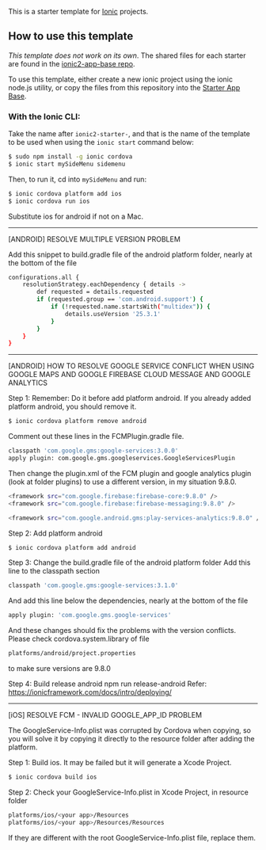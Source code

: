 This is a starter template for [Ionic](http://ionicframework.com/docs/) projects.

## How to use this template

*This template does not work on its own*. The shared files for each starter are found in the [ionic2-app-base repo](https://github.com/driftyco/ionic2-app-base).

To use this template, either create a new ionic project using the ionic node.js utility, or copy the files from this repository into the [Starter App Base](https://github.com/driftyco/ionic2-app-base).

### With the Ionic CLI:

Take the name after `ionic2-starter-`, and that is the name of the template to be used when using the `ionic start` command below:

```bash
$ sudo npm install -g ionic cordova
$ ionic start mySideMenu sidemenu
```

Then, to run it, cd into `mySideMenu` and run:

```bash
$ ionic cordova platform add ios
$ ionic cordova run ios
```

Substitute ios for android if not on a Mac.

*********************************************************************************************
[ANDROID] RESOLVE MULTIPLE VERSION PROBLEM

Add this snippet to build.gradle file of the android platform folder, nearly at the bottom of the file

```bash
configurations.all {
    resolutionStrategy.eachDependency { details ->
        def requested = details.requested
        if (requested.group == 'com.android.support') {
            if (!requested.name.startsWith("multidex")) {
                details.useVersion '25.3.1'            
            }
        }
    }
}
```

*********************************************************************************************
[ANDROID] HOW TO RESOLVE GOOGLE SERVICE CONFLICT WHEN USING GOOGLE MAPS AND GOOGLE FIREBASE CLOUD MESSAGE AND GOOGLE ANALYTICS

Step 1: Remember: Do it before add platform android. If you already added platform android, you should remove it.
```bash
$ ionic cordova platform remove android
```

Comment out these lines in the FCMPlugin.gradle file.
```bash
classpath 'com.google.gms:google-services:3.0.0'
apply plugin: com.google.gms.googleservices.GoogleServicesPlugin
```

Then change the plugin.xml of the FCM plugin and google analytics plugin (look at folder plugins) to use a different version, in my situation 9.8.0.
```bash
<framework src="com.google.firebase:firebase-core:9.8.0" />
<framework src="com.google.firebase:firebase-messaging:9.8.0" />
```

```bash
<framework src="com.google.android.gms:play-services-analytics:9.8.0" />
```

Step 2: Add platform android
```bash
$ ionic cordova platform add android
```

Step 3: Change the build.gradle file of the android platform folder
Add this line to the classpath section
```bash
classpath 'com.google.gms:google-services:3.1.0'
```

And add this line below the dependencies, nearly at the bottom of the file
```bash
apply plugin: 'com.google.gms.google-services'
```

And these changes should fix the problems with the version conflicts.
Please check cordova.system.library of file
```bash
platforms/android/project.properties
```
to make sure versions are 9.8.0

Step 4: Build release android
npm run release-android
Refer: https://ionicframework.com/docs/intro/deploying/
*********************************************************************************************
[iOS] RESOLVE FCM - INVALID GOOGLE_APP_ID PROBLEM

 The GoogleService-Info.plist was corrupted by Cordova when copying, so you will solve it by copying it directly to the resource folder after adding the platform.

 Step 1: Build ios. It may be failed but it will generate a Xcode Project.
 ```bash
 $ ionic cordova build ios
 ```

 Step 2: Check your GoogleService-Info.plist in Xcode Project, in resource folder
 ```bash
 platforms/ios/<your app>/Resources
 platforms/ios/<your app>/Resources/Resources
 ```
 If they are different with the root GoogleService-Info.plist file, replace them.
